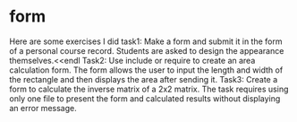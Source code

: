# form
Here are some exercises I did
task1: Make a form and submit it in the form of a personal course record. Students are asked to design the appearance themselves.<<endl
Task2: Use include or require to create an area calculation form. The form allows the user to input the length and width of the rectangle and then displays the area after sending it.
Task3: Create a form to calculate the inverse matrix of a 2x2 matrix. The task requires using only one file to present the form and calculated results without displaying an error message.
